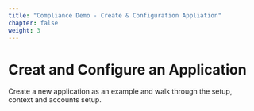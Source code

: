 ```yaml
---
title: "Compliance Demo - Create & Configuration Appliation"
chapter: false
weight: 3
--- 
```


# Creat and Configure an Application

Create a new application as an example and walk through the setup, context and accounts setup.